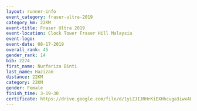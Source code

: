 ```yaml
---
layout: runner-info 
event_category: fraser-ultra-2019 
category_km: 22KM 
event-title: Fraser Ultra 2019 
event-location: Clock Tower Fraser Hill Malaysia 
event-logo: 
event-date: 08-17-2019 
overall_rank: 45
gender_rank: 14
bib: 2274
first_name: Nurfariza Binti
last_name: Hazizan
distance: 22KM
category: 22KM
gender: Female
finish_time: 3-19-30
certificate: https://drive.google.com/file/d/1yiZJIJRHrKiEXHhcuga3iwxAE09h_AuJ/view?usp=sharing
---
```

